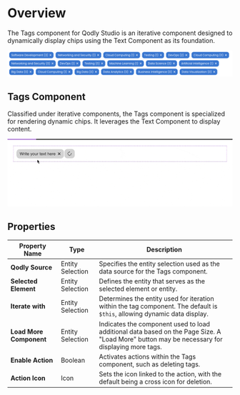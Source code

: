 # Overview

The Tags component for Qodly Studio is an iterative component designed to dynamically display chips using the Text Component as its foundation.

![Tags Component](public/tags.png)

## Tags Component

Classified under iterative components, the Tags component is specialized for rendering dynamic chips. It leverages the Text Component to display content.

![Tags Build](public/tags.gif)

## Properties

| **Property Name**       | **Type**         | **Description**                                                                                                                              |
| ----------------------- | ---------------- | -------------------------------------------------------------------------------------------------------------------------------------------- |
| **Qodly Source**        | Entity Selection | Specifies the entity selection used as the data source for the Tags component.                                                               |
| **Selected Element**    | Entity Selection | Defines the entity that serves as the selected element or entity.                                                                            |
| **Iterate with**        | Entity Selection | Determines the entity used for iteration within the tag component. The default is `$this`, allowing dynamic data display.                    |
| **Load More Component** | Entity Selection | Indicates the component used to load additional data based on the Page Size. A "Load More" button may be necessary for displaying more tags. |
| **Enable Action**       | Boolean          | Activates actions within the Tags component, such as deleting tags.                                                                          |
| **Action Icon**         | Icon             | Sets the icon linked to the action, with the default being a cross icon for deletion.                                                        |

